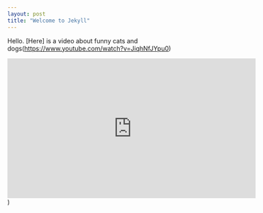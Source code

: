 ```yaml
---
layout: post
title: "Welcome to Jekyll"
---
```

Hello.
[Here] is a video about funny cats and dogs(https://www.youtube.com/watch?v=JiqhNfJYpu0)

<iframe width="560" height="315" src="https://www.youtube.com/embed/JiqhNfJYpu0" title="YouTube video player" frameborder="0" allow="accelerometer; autoplay; clipboard-write; encrypted-media; gyroscope; picture-in-picture" allowfullscreen></iframe>)
